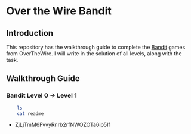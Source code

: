 # Over the Wire Bandit

## Introduction

This repository has the walkthrough guide to complete the [Bandit](https://overthewire.org/wargames/bandit/) games from OverTheWire.
I will write in the solution of all levels, along with the task.

## Walkthrough Guide

### **Bandit Level 0 -> Level 1**

```bash
    ls
    cat readme
```
- ZjLjTmM6FvvyRnrb2rfNWOZOTa6ip5If
